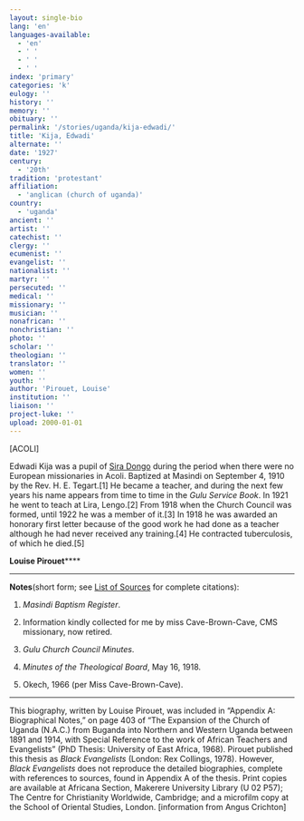 ```yaml
---
layout: single-bio
lang: 'en'
languages-available:
  - 'en'
  - ' '
  - ' '
  - ' '
index: 'primary'
categories: 'k'
eulogy: ''
history: ''
memory: ''
obituary: ''
permalink: '/stories/uganda/kija-edwadi/'
title: 'Kija, Edwadi'
alternate: ''
date: '1927'
century:
  - '20th'
tradition: 'protestant'
affiliation:
  - 'anglican (church of uganda)'
country:
  - 'uganda'
ancient: ''
artist: ''
catechist: ''
clergy: ''
ecumenist: ''
evangelist: ''
nationalist: ''
martyr: ''
persecuted: ''
medical: ''
missionary: ''
musician: ''
nonafrican: ''
nonchristian: ''
photo: ''
scholar: ''
theologian: ''
translator: ''
women: ''
youth: ''
author: 'Pirouet, Louise'
institution: ''
liaison: ''
project-luke: ''
upload: 2000-01-01
---
```



[ACOLI]

Edwadi Kija was a pupil of [Sira Dongo](dongo_sira.html) during the  period when there were no European missionaries in Acoli. Baptized at Masindi  on September 4, 1910 by the Rev. H. E. Tegart.[1] He became a teacher, and  during the next few years his name appears from time to time in the *Gulu  Service Book*. In 1921 he went to teach at Lira, Lengo.[2] From 1918 when  the Church Council was formed, until 1922 he was a member of it.[3] In 1918 he  was awarded an honorary first letter because of the good work he had done as a  teacher although he had never received any training.[4] He contracted  tuberculosis, of which he died.[5]

**Louise Pirouet******

---

**Notes**(short  form; see [List of  Sources](Pirouet_AppendixA_Sources.html) for complete citations):
1. *Masindi Baptism  Register*.

2. Information  kindly collected for me by miss Cave-Brown-Cave, CMS missionary, now retired.

3. *Gulu  Church Council Minutes*.

4. *Minutes  of the Theological Board*, May  16, 1918.

5. Okech,  1966 (per Miss Cave-Brown-Cave).

---

This biography, written by Louise  Pirouet, was included in &ldquo;Appendix A: Biographical Notes,&rdquo; on page 403 of &ldquo;The Expansion of  the Church of Uganda (N.A.C.) from Buganda into Northern and Western Uganda  between 1891 and 1914, with Special Reference to the work of African Teachers  and Evangelists&rdquo; (PhD Thesis: University of East Africa, 1968). Pirouet published  this thesis as *Black Evangelists* (London:  Rex Collings, 1978). However, *Black Evangelists* does not  reproduce the detailed biographies, complete with references to sources, found  in Appendix A of the thesis. Print copies are available at Africana Section, Makerere  University Library (U 02 P57); The Centre for  Christianity Worldwide, Cambridge; and a microfilm copy at the School of  Oriental Studies, London. [information from Angus Crichton]